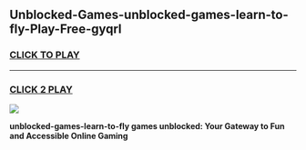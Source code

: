 
## Unblocked-Games-unblocked-games-learn-to-fly-Play-Free-gyqrl
<h3>
<a href="https://premium76.site?title=unblocked-games-learn-to-fly&ref=10A">CLICK TO PLAY</a></h3>
<hr>

<h3>
<a href="https://premium76.site?title=unblocked-games-learn-to-fly&ref=10A">CLICK 2 PLAY</a>
  
</h3>

<a href="https://premium76.site?title=unblocked-games-learn-to-fly&ref=10A"><img src="https://clearcache.store/games.png"></a>


**unblocked-games-learn-to-fly games unblocked: Your Gateway to Fun and Accessible Online Gaming**
